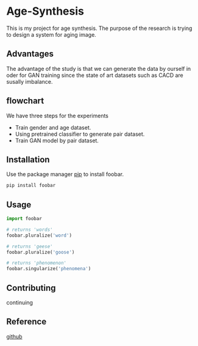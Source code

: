 # Age-Synthesis

This is my project for age synthesis. The purpose of the research is trying to design a system for aging image.

## Advantages

The advantage of the study is that we can generate the data by ourself in oder for GAN training since the state of art datasets such as CACD are susally imbalance.

## flowchart 
We have three steps for the experiments
- Train gender and age dataset.
- Using pretrained classifier to generate pair dataset.
- Train GAN model by pair dataset.

## Installation

Use the package manager [pip](https://pip.pypa.io/en/stable/) to install foobar.

```bash
pip install foobar
```

## Usage

```python
import foobar

# returns 'words'
foobar.pluralize('word')

# returns 'geese'
foobar.pluralize('goose')

# returns 'phenomenon'
foobar.singularize('phenomena')
```

## Contributing
continuing

## Reference 
[github](https://github.com/EvgenyKashin/stylegan2-distillation)
